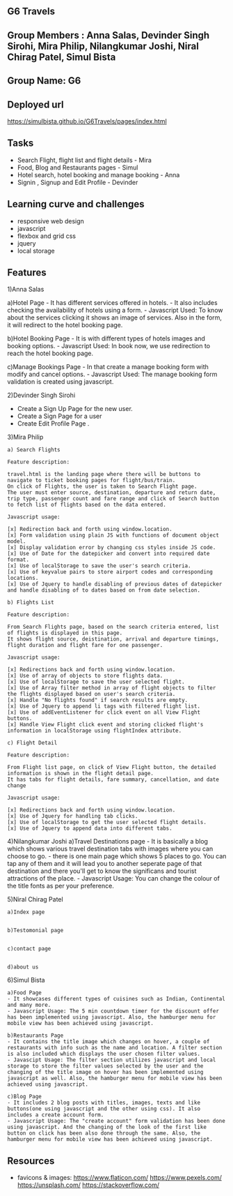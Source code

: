 ## G6 Travels

## Group Members : Anna Salas, Devinder Singh Sirohi, Mira Philip, Nilangkumar Joshi, Niral Chirag Patel, Simul Bista

## Group Name: G6

## Deployed url
https://simulbista.github.io/G6Travels/pages/index.html
## Tasks

- Search Flight, flight list and flight details - Mira
- Food, Blog and Restaurants pages - Simul
- Hotel search, hotel booking and manage booking - Anna
- Signin , Signup and Edit Profile - Devinder
## Learning curve and challenges
- responsive web design
- javascript
- flexbox and grid css
- jquery
- local storage

## Features
1)Anna Salas

   a)Hotel Page
     - It has different services offered in hotels.
     - It also includes checking the availability of hotels using a form.
     - Javascript Used: To know about the services clicking it shows an image of services. Also in the form, it will redirect to the hotel booking page. 


   b)Hotel Booking Page
     - It is with different types of hotels images and booking options.
     - Javascript Used: In book now, we use redirection to reach the hotel booking page.


   c)Manage Bookings Page
    - In that create a manage booking form with modify and cancel options.
    - Javascript Used: The manage booking form validation is created using javascript.


2)Devinder Singh Sirohi 
   - Create a Sign Up Page for the new user.
   - Create a Sign Page for a user
   - Create Edit Profile Page .

3)Mira Philip

    a) Search Flights

    Feature description:

    travel.html is the landing page where there will be buttons to navigate to ticket booking pages for flight/bus/train.
    On click of Flights, the user is taken to Search Flight page. 
    The user must enter source, destination, departure and return date, trip type, passenger count and fare range and click of Search button to fetch list of flights based on the data entered.

    Javascript usage:

    [x] Redirection back and forth using window.location.
    [x] Form validation using plain JS with functions of document object model.
    [x] Display validation error by changing css styles inside JS code.
    [x] Use of Date for the datepicker and convert into required date format.
    [x] Use of localStorage to save the user's search criteria.
    [x] Use of keyvalue pairs to store airport codes and corresponding locations.
    [x] Use of Jquery to handle disabling of previous dates of datepicker and handle disabling of to dates based on from date selection.

    b) Flights List

    Feature description:

    From Search Flights page, based on the search criteria entered, list of flights is displayed in this page.
    It shows flight source, deistination, arrival and departure timings, flight duration and flight fare for one passenger.

    Javascript usage:

    [x] Redirections back and forth using window.location.
    [x] Use of array of objects to store flights data.
    [x] Use of localStorage to save the user selected flight.
    [x] Use of Array filter method in array of flight objects to filter the flights displayed based on user's search criteria.
    [x] Handle "No flights found" if search results are empty.
    [x] Use of Jquery to append li tags with filtered flight list.
    [x] Use of addEventListener for click event on all View Flight buttons.
    [x] Handle View Flight click event and storing clicked flight's information in localStorage using flightIndex attribute.

    c) Flight Detail

    Feature description:

    From Flight list page, on click of View Flight button, the detailed information is shown in the flight detail page. 
    It has tabs for flight details, fare summary, cancellation, and date change

    Javascript usage:

    [x] Redirections back and forth using window.location.
    [x] Use of Jquery for handling tab clicks.
    [x] Use of localStorage to get the user selected flight details.
    [x] Use of Jquery to append data into different tabs.

4)Nilangkumar Joshi
    a)Travel Destinations page
    - It is basically a blog which shows various travel destination tabs with images where you can choose to go.
    - there is one main page which shows 5 places to go. You can tap any of them and it will lead you to another seperate page of that destination and there you'll get to know the significans and tourist attractions of the place.
    - Javascript Usage: You can change the colour of the title fonts as per your preference.
    
5)Niral Chirag Patel
 
    a)Index page 


    b)Testomonial page


    c)contact page


    d)about us

6)Simul Bista

    a)Food Page
    - It showcases different types of cuisines such as Indian, Continental and many more.
    - Javascript Usage: The 5 min countdown timer for the discount offer has been implemented using javascript. Also, the hamburger menu for mobile view has been achieved using javascript.

    b)Restaurants Page
    - It contains the title image which changes on hover, a couple of restaurants with info such as the name and location. A filter section is also included which displays the user chosen filter values.
    - Javascipt Usage: The filter section utilizes javascript and local storage to store the filter values selected by the user and the changing of the title image on hover has been implemented using javascript as well. Also, the hamburger menu for mobile view has been achieved using javascript.

    c)Blog Page
    - It includes 2 blog posts with titles, images, texts and like buttons(one using javascript and the other using css). It also includes a create account form.
    - Javascript Usage: The "create account" form validation has been done using javascript. And the changing of the look of the first like button on click has been also done through the same. Also, the hamburger menu for mobile view has been achieved using javascript.
    
## Resources

- favicons & images: 
https://www.flaticon.com/
https://www.pexels.com/
https://unsplash.com/
https://stackoverflow.com/

